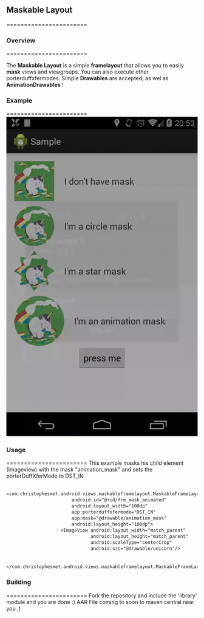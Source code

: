 ## Maskable Layout
=======================

### Overview
=======================

The **Maskable Layout** is a simple **framelayout** that allows you to easily **mask** views and viewgroups. 
You can also execute other porterduffxfermodes. 
Simple **Drawables** are accepted, as wel as **AnimationDrawables** !

### Example
=======================
![](/Screencast.gif)
### Usage
=======================
This example masks his child element (Imageview) with the mask "animation_mask" and sets the porterDuffXferMode to DST_IN
```
 <com.christophesmet.android.views.maskableframelayout.MaskableFrameLayout
                        android:id="@+id/frm_mask_animated"
                        android:layout_width="100dp"
                        app:porterduffxfermode="DST_IN"
                        app:mask="@drawable/animation_mask"
                        android:layout_height="100dp">
                    <ImageView android:layout_width="match_parent"
                               android:layout_height="match_parent"
                               android:scaleType="centerCrop"
                               android:src="@drawable/unicorn"/>

                </com.christophesmet.android.views.maskableframelayout.MaskableFrameLayout>
```
### Building
=======================
Fork the repository and include the 'library' module and you are done :)
AAR File coming to soon to maven central near you ;)
